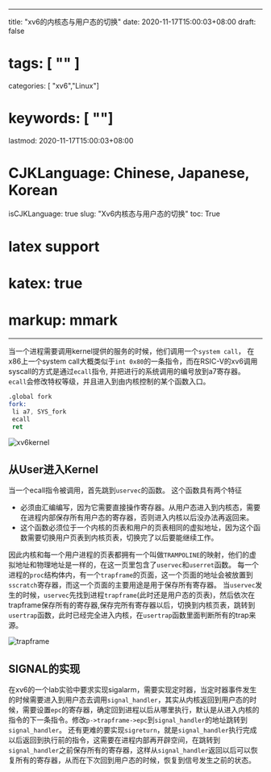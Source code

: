 
---
title: "xv6的内核态与用户态的切换"
date: 2020-11-17T15:00:03+08:00
draft: false
# tags: [ "" ]
categories: [ "xv6","Linux"]
# keywords: [ ""]
lastmod: 2020-11-17T15:00:03+08:00
# CJKLanguage: Chinese, Japanese, Korean
isCJKLanguage: true
slug: "Xv6内核态与用户态的切换"
toc: True
# latex support
# katex: true
# markup: mmark
---
当一个进程需要调用kernel提供的服务的时候，他们调用一个`system call`， 在x86上一个system call大概类似于`int 0x80`的一条指令，而在RSIC-V的xv6调用syscall的方式是通过`ecall`指令, 并把进行的系统调用的编号放到a7寄存器。`ecall`会修改特权等级，并且进入到由内核控制的某个函数入口。
```asm
.global fork
fork:
 li a7, SYS_fork
 ecall
 ret
```
![xv6kernel](/image/xv6kernel_user.png)

## 从User进入Kernel
当一个ecall指令被调用，首先跳到`uservec`的函数。
这个函数具有两个特征
- 必须由汇编编写，因为它需要直接操作寄存器。从用户态进入到内核态，需要在进程内部保存所有用户态的寄存器，否则进入内核以后没办法再返回来。
- 这个函数必须位于一个内核的页表和用户的页表相同的虚拟地址，因为这个函数需要切换用户页表到内核页表，切换完了以后要能继续工作。

因此内核和每一个用户进程的页表都拥有一个叫做`TRAMPOLINE`的映射，他们的虚拟地址和物理地址是一样的，在这一页里包含了`uservec`和`userret`函数。
每一个进程的`proc`结构体内，有一个`trapframe`的页面，这一个页面的地址会被放置到`sscratch`寄存器，而这一个页面的主要用途是用于保存所有寄存器。
当`uservec`发生的时候，`uservec`先找到进程`trapframe`(此时还是用户态的页表)，然后依次在trapframe保存所有的寄存器,保存完所有寄存器以后，切换到内核页表，跳转到`usertrap`函数，此时已经完全进入内核，在`usertrap`函数里面判断所有的trap来源。

![trapframe](/image/xv6_trapframe.png)


## SIGNAL的实现

在xv6的一个lab实验中要求实现sigalarm，需要实现定时器，当定时器事件发生的时候需要进入到用户态去调用`signal_handler`，其实从内核返回到用户态的时候，需要设置`epc`的寄存器，确定回到进程以后从哪里执行，默认是从进入内核的指令的下一条指令。修改`p->trapframe->epc`到`signal_handler`的地址跳转到`signal_handler`。
还有更难的要实现`sigreturn`，就是`signal_handler`执行完成以后返回到执行前的指令，这需要在进程内部再开辟空间，在跳转到`signal_handler`之前保存所有的寄存器，这样从`signal_handler`返回以后可以恢复所有的寄存器，从而在下次回到用户态的时候，恢复到信号发生之前的状态。